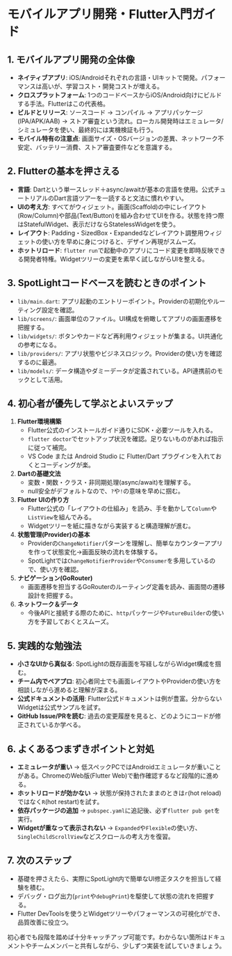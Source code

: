 # モバイルアプリ開発・Flutter入門ガイド

## 1. モバイルアプリ開発の全体像
- **ネイティブアプリ**: iOS/Androidそれぞれの言語・UIキットで開発。パフォーマンスは高いが、学習コスト・開発コストが増える。
- **クロスプラットフォーム**: 1つのコードベースからiOS/Android向けにビルドする手法。Flutterはこの代表格。
- **ビルドとリリース**: ソースコード → コンパイル → アプリパッケージ(IPA/APK/AAB) → ストア審査という流れ。ローカル開発時はエミュレータ/シミュレータを使い、最終的には実機検証も行う。
- **モバイル特有の注意点**: 画面サイズ・OSバージョンの差異、ネットワーク不安定、バッテリー消費、ストア審査要件などを意識する。

## 2. Flutterの基本を押さえる
- **言語**: Dartという単一スレッド＋async/awaitが基本の言語を使用。公式チュートリアルのDart言語ツアーを一読すると文法に慣れやすい。
- **UIの考え方**: すべてがウィジェット。画面(Scaffold)の中にレイアウト(Row/Column)や部品(Text/Button)を組み合わせてUIを作る。状態を持つ際はStatefulWidget、表示だけならStatelessWidgetを使う。
- **レイアウト**: Padding・SizedBox・Expandedなどレイアウト調整用ウィジェットの使い方を早めに身につけると、デザイン再現がスムーズ。
- **ホットリロード**: `flutter run`で起動中のアプリにコード変更を即時反映できる開発者特権。Widgetツリーの変更を素早く試しながらUIを整える。

## 3. SpotLightコードベースを読むときのポイント
- `lib/main.dart`: アプリ起動のエントリーポイント。Providerの初期化やルーティング設定を確認。
- `lib/screens/`: 画面単位のファイル。UI構成を俯瞰してアプリの画面遷移を把握する。
- `lib/widgets/`: ボタンやカードなど再利用ウィジェットが集まる。UI共通化の参考になる。
- `lib/providers/`: アプリ状態やビジネスロジック。Providerの使い方を確認するのに最適。
- `lib/models/`: データ構造やダミーデータが定義されている。API連携前のモックとして活用。

## 4. 初心者が優先して学ぶとよいステップ
1. **Flutter環境構築**
   - Flutter公式のインストールガイド通りにSDK・必要ツールを入れる。
   - `flutter doctor`でセットアップ状況を確認。足りないものがあれば指示に従って補完。
   - VS Code または Android Studio に Flutter/Dart プラグインを入れておくとコーディングが楽。
2. **Dartの基礎文法**
   - 変数・関数・クラス・非同期処理(async/await)を理解する。
   - null安全がデフォルトなので、`?`や`!`の意味を早めに掴む。
3. **Flutter UIの作り方**
   - Flutter公式の「レイアウトの仕組み」を読み、手を動かして`Column`や`ListView`を組んでみる。
   - Widgetツリーを紙に描きながら実装すると構造理解が進む。
4. **状態管理(Provider)の基本**
   - Providerの`ChangeNotifier`パターンを理解し、簡単なカウンターアプリを作って状態変化→画面反映の流れを体験する。
   - SpotLightでは`ChangeNotifierProvider`や`Consumer`を多用しているので、使い方を確認。
5. **ナビゲーション(GoRouter)**
   - 画面遷移を担当するGoRouterのルーティング定義を読み、画面間の遷移設計を把握する。
6. **ネットワーク＆データ**
   - 今後APIと接続する際のために、`http`パッケージや`FutureBuilder`の使い方を予習しておくとスムーズ。

## 5. 実践的な勉強法
- **小さなUIから真似る**: SpotLightの既存画面を写経しながらWidget構成を掴む。
- **チーム内でペアプロ**: 初心者同士でも画面レイアウトやProviderの使い方を相談しながら進めると理解が深まる。
- **公式ドキュメントの活用**: Flutter公式ドキュメントは例が豊富。分からないWidgetは公式サンプルを試す。
- **GitHub Issue/PRを読む**: 過去の変更履歴を見ると、どのようにコードが修正されているか学べる。

## 6. よくあるつまずきポイントと対処
- **エミュレータが重い** → 低スペックPCではAndroidエミュレータが重いことがある。ChromeのWeb版(Flutter Web)で動作確認するなど段階的に進める。
- **ホットリロードが効かない** → 状態が保持されたままのときは`r`(hot reload)ではなく`R`(hot restart)を試す。
- **依存パッケージの追加** → `pubspec.yaml`に追記後、必ず`flutter pub get`を実行。
- **Widgetが重なって表示されない** → `Expanded`や`Flexible`の使い方、`SingleChildScrollView`などスクロールの考え方を復習。

## 7. 次のステップ
- 基礎を押さえたら、実際にSpotLight内で簡単なUI修正タスクを担当して経験を積む。
- デバッグ・ログ出力(`print`や`debugPrint`)を駆使して状態の流れを把握する。
- Flutter DevToolsを使うとWidgetツリーやパフォーマンスの可視化ができ、品質改善に役立つ。

初心者でも段階を踏めば十分キャッチアップ可能です。わからない箇所はドキュメントやチームメンバーと共有しながら、少しずつ実装を試していきましょう。
